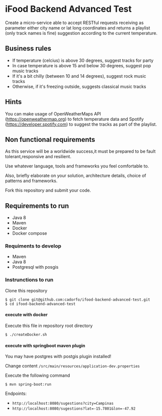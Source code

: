 # iFood Backend Advanced Test

Create a micro-service able to accept RESTful requests receiving as parameter either city name or lat long coordinates and returns a playlist (only track names is fine) suggestion according to the current temperature.

## Business rules

* If temperature (celcius) is above 30 degrees, suggest tracks for party
* In case temperature is above 15 and below 30 degrees, suggest pop music tracks
* If it's a bit chilly (between 10 and 14 degrees), suggest rock music tracks
* Otherwise, if it's freezing outside, suggests classical music tracks 

## Hints

You can make usage of OpenWeatherMaps API (https://openweathermap.org) to fetch temperature data and Spotify (https://developer.spotify.com) to suggest the tracks as part of the playlist.

## Non functional requirements

As this service will be a worldwide success,it must be prepared to be fault tolerant,responsive and resilient.

Use whatever language, tools and frameworks you feel comfortable to. 

Also, briefly elaborate on your solution, architecture details, choice of patterns and frameworks.

Fork this repository and submit your code.

## Requirements to run

* Java 8
* Maven
* Docker 
* Docker compose

### Requiments to develop

* Maven
* Java 8
* Postgresql with posgis


### Instrunctions to run
Clone this repository
```
$ git clone git@github.com:cadorfo/ifood-backend-advanced-test.git 
$ cd ifood-backend-advanced-test

```

#### execute with docker
Execute this file in repository root directory
```
$ ./createDocker.sh
```
#### execute with springboot maven plugin

You may have postgres with postgis plugin installed!

Change content `/src/main/resources/application-dev.properties`

Execute the following command
```
$ mvn spring-boot:run
```
Endpoints:

* `http://localhost:8080/sugestions?city=Campinas`
* `http://localhost:8080/sugestions?lat=-15.7801&lon=-47.92`


